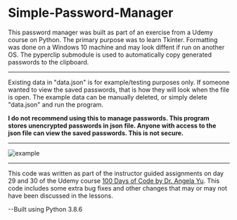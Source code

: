 # Simple-Password-Manager


This password manager was built as part of an exercise from a Udemy course on Python. The primary purpose was to learn Tkinter. Formatting was done on a Windows 10 machine and may look diffent if run on another OS. The pyperclip submodule is used to automatically copy generated passwords to the clipboard. 

---
Existing data in "data.json" is for example/testing purposes only. If someone wanted to view the saved passwords, that is how they will look when the file is open. The example data can be manually deleted, or simply delete "data.json" and run the program. 

**I do not recommend using this to manage passwords. This program stores unencrypted passwords in json file. Anyone with access to the json file can view the saved passwords. This is not secure.** 

---


![example](https://github.com/SentientCyborg/Simple-Password-Manager/blob/main/images/example.png)

---

This code was written as part of the instructor guided assignments on day 29 and 30 of the Udemy course [100 Days of Code by Dr. Angela Yu](https://www.udemy.com/course/100-days-of-code/). This code includes some extra bug fixes and other changes that may or may not have been discussed in the lessons. 

--Built using Python 3.8.6
